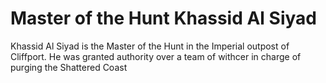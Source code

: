 # Master of the Hunt Khassid Al Siyad

Khassid Al Siyad is the Master of the Hunt in the Imperial outpost of Cliffport. He was granted authority over a team of withcer in charge of purging the Shattered Coast
